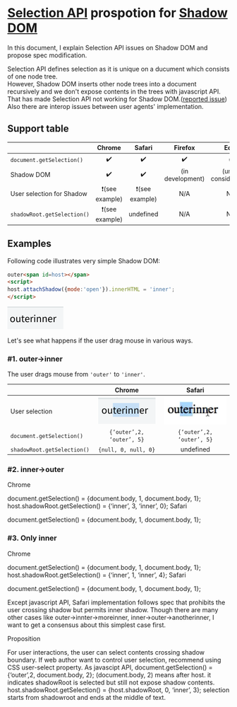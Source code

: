 # [Selection API](https://www.w3.org/TR/selection-api/) prospotion for [Shadow DOM](https://www.w3.org/TR/shadow-dom/)
In this document, I explain Selection API issues on Shadow DOM and propose spec modification.  

Selection API defines selection as it is unique on a ducument which consists of one node tree.  
However, Shadow DOM inserts other node trees into a document recursively and we don't expose contents in the trees with javascript API.  
That has made Selection API not working for Shadow DOM.([reported issue](https://github.com/w3c/webcomponents/issues/79))  
Also there are interop issues between user agents' implementation.  

## Support table
|                           |   Chrome  | Safari | Firefox | Edge |
|------------               |:---------:|:------:|:------:|:------:|
| ```document.getSelection()```   |    ✔️     |   ✔️   |✔️|✔️|
| Shadow DOM                |  ✔️       | ✔️     | (in development) | (under consideration) | 
| User selection for Shadow | ❗(see example) | ❗(see example)  | N/A| N/A |
| ```shadowRoot.getSelection()``` |  ❗(see example)      |  undefined  | N/A| N/A |

## Examples
Following code illustrates very simple Shadow DOM:
```html
outer<span id=host></span>
<script>
host.attachShadow({mode:'open'}).innerHTML = 'inner';
</script>
```
![image](resources/shadow.png)  

Let's see what happens if the user drag mouse in various ways.

### #1. outer->inner  
The user drags mouse from ```'outer'``` to ```'inner'```.  

|                           |   Chrome  | Safari |
|------------               |:---------:|:------:|
| User selection            |  ![image](resources/outerinner-chrome.png) | ![image](resources/outerinner-safari.png)   |
| ```document.getSelection()``` |  ```{‘outer’,2, ‘outer’, 5}```      |  ```{‘outer’,2, ‘outer’, 5}```  |
| ```shadowRoot.getSelection()``` |  ```{null, 0, null, 0}```      |  undefined  |


### #2. inner->outer  
Chrome

document.getSelection() = {document.body, 1, document.body, 1};
host.shadowRoot.getSelection() = {‘inner’, 3, ‘inner’, 0};
Safari

document.getSelection() = {document.body, 1, document.body, 1};

### #3. Only inner  
Chrome

document.getSelection() = {document.body, 1, document.body, 1};
host.shadowRoot.getSelection() = {‘inner’, 1, ‘inner’, 4};
Safari

document.getSelection() = {document.body, 1, document.body, 1};

Except javascript API, Safari implementation follows spec that prohibits the user crossing shadow but permits inner shadow.
Though there are many other cases like outer->innter->moreinner, inner->outer->anotherinner, I want to get a consensus about this simplest case first. 


Proposition

For user interactions, the user can select contents crossing shadow boundary.
If web author want to control user selection, recommend using CSS user-select property.
As javascipt API,
document.getSelection() = {‘outer’,2, document.body, 2};
                (document.body, 2) means after host.
it indicates shadowRoot is selected but still not expose shadow contents.
host.shadowRoot.getSelection() = {host.shadowRoot, 0, ‘inner’, 3};
selection starts from shadowroot and ends at the middle of text.
